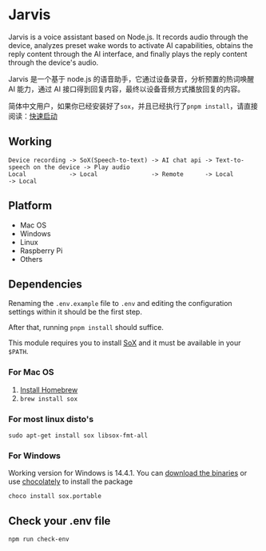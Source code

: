 # Jarvis

Jarvis is a voice assistant based on Node.js. It records audio through the device, analyzes preset wake words to activate AI capabilities, obtains the reply content through the AI interface, and finally plays the reply content through the device's audio.

Jarvis 是一个基于 node.js 的语音助手，它通过设备录音，分析预置的热词唤醒 AI 能力，通过 AI 接口得到回复内容，最终以设备音频方式播放回复的内容。

简体中文用户，如果你已经安装好了`sox`，并且已经执行了`pnpm install`，请直接阅读：[快速启动](./README_CN.md)

## Working

```
Device recording -> SoX(Speech-to-text) -> AI chat api -> Text-to-speech on the device -> Play audio
Local            -> Local               -> Remote      -> Local                        -> Local
```

## Platform

- Mac OS
- Windows
- Linux
- Raspberry Pi
- Others

## Dependencies

Renaming the `.env.example` file to `.env` and editing the configuration settings within it should be the first step.

After that, running `pnpm install` should suffice.

This module requires you to install [SoX](http://sox.sourceforge.net/) and it must be available in your `$PATH`.

### For Mac OS

1. [Install Homebrew](https://brew.sh/)
2. `brew install sox`

### For most linux disto's

`sudo apt-get install sox libsox-fmt-all`

### For Windows

Working version for Windows is 14.4.1. You can [download the binaries](https://sourceforge.net/projects/sox/files/sox/14.4.1/) or use [chocolately](https://chocolatey.org/install) to install the package

`choco install sox.portable`

## Check your .env file

`npm run check-env`
